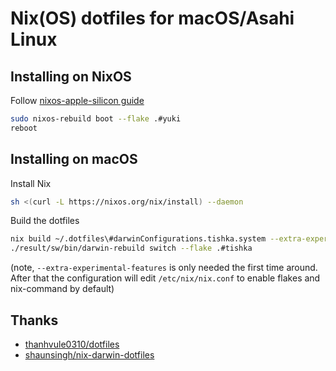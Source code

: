 # Nix(OS) dotfiles for macOS/Asahi Linux

## Installing on NixOS

Follow [nixos-apple-silicon guide](https://github.com/tpwrules/nixos-apple-silicon/tree/main/docs/uefi-standalone.md)

```bash
sudo nixos-rebuild boot --flake .#yuki
reboot
```

## Installing on macOS

Install Nix

```bash
sh <(curl -L https://nixos.org/nix/install) --daemon
```

Build the dotfiles

```bash
nix build ~/.dotfiles\#darwinConfigurations.tishka.system --extra-experimental-features nix-command --extra-experimental-features flakes
./result/sw/bin/darwin-rebuild switch --flake .#tishka
```

(note, `--extra-experimental-features` is only needed the first time around. After that the configuration will edit `/etc/nix/nix.conf` to enable flakes and nix-command by default)

## Thanks

- [thanhvule0310/dotfiles](https://github.com/thanhvule0310/dotfiles)
- [shaunsingh/nix-darwin-dotfiles](https://github.com/shaunsingh/nix-darwin-dotfiles)
